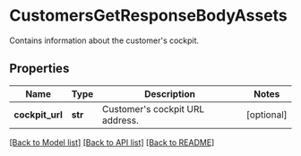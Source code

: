 # CustomersGetResponseBodyAssets

Contains information about the customer's cockpit.

## Properties

Name | Type | Description | Notes
------------ | ------------- | ------------- | -------------
**cockpit_url** | **str** | Customer&#39;s cockpit URL address. | [optional] 

[[Back to Model list]](../README.md#documentation-for-models) [[Back to API list]](../README.md#documentation-for-api-endpoints) [[Back to README]](../README.md)


